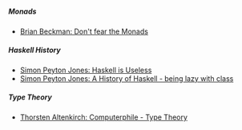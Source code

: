 ##### Monads
- [Brian Beckman: Don't fear the Monads](https://www.youtube.com/watch?v=ZhuHCtR3xq8)

##### Haskell History
- [Simon Peyton Jones: Haskell is Useless](https://www.youtube.com/watch?v=iSmkqocn0oQ)
- [Simon Peyton Jones: A History of Haskell - being lazy with class](https://www.youtube.com/watch?v=3bjXGrycMhQ)

##### Type Theory
- [Thorsten Altenkirch: Computerphile - Type Theory](https://www.youtube.com/watch?v=qT8NyyRgLDQ)

